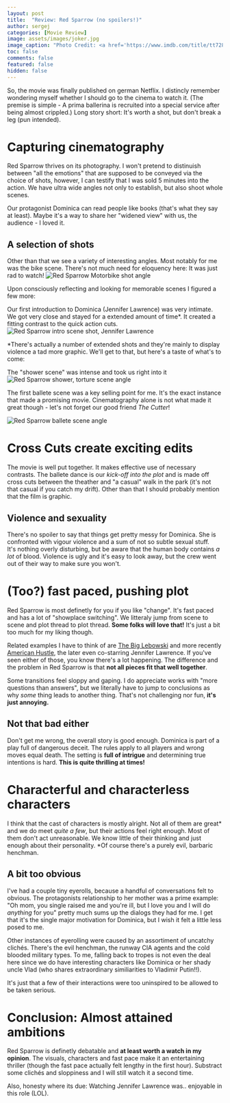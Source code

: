 ```yaml
---
layout: post
title:  "Review: Red Sparrow (no spoilers!)"
author: sergej
categories: [Movie Review]
image: assets/images/joker.jpg
image_caption: "Photo Credit: <a href='https://www.imdb.com/title/tt7286456/mediaviewer/rm2427557377' target='_blank'>IMDb</a>"
toc: false
comments: false
featured: false
hidden: false
---
```


So, the movie was finally published on german Netflix.
I distincly remember wondering myself whether I should go to the cinema to watch it.
(The premise is simple - A prima ballerina is recruited into a special service after being almost crippled.)
Long story short: It's worth a shot, but don't break a leg (pun intended).

# Capturing cinematography
Red Sparrow thrives on its photography.
I won't pretend to distinuish between "all the emotions" that are supposed to be conveyed via the choice of shots,
however, I can testify that I was sold 5 minutes into the action.
We have ultra wide angles not only to establish, but also shoot whole scenes. 

Our protagonist Dominica can read people like books (that's what they say at least).
Maybe it's a way to share her "widened view" with us, the audience - I loved it.

## A selection of shots
Other than that we see a variety of interesting angles.
Most notably for me was the bike scene.
There's not much need for eloquency here: It was just rad to watch! 
![Red Sparrow Motorbike shot angle](../_site/assets/images/circle.jpg)

Upon consciously reflecting and looking for memorable scenes I figured a few more:

Our first introduction to Dominica (Jennifer Lawrence) was very intimate.
We got very close and stayed for a extended amount of time*.
It created a fitting contrast to the quick action cuts.
![Red Sparrow intro scene shot, Jennifer Lawrence](../_site/assets/images/circle.jpg)

*There's actually a number of extended shots and they're mainly to display violence a tad more graphic. 
We'll get to that, but here's a taste of what's to come:

The "shower scene" was intense and took us right into it 
![Red Sparrow shower, torture scene angle](../_site/assets/images/circle.jpg)

The first ballete scene was a key selling point for me.
It's the exact instance that made a promising movie.
Cinematography alone is not what made it great though - let's not forget our good friend _The Cutter_! 

![Red Sparrow ballete scene angle](../_site/assets/images/circle.jpg)

# Cross Cuts create exciting edits
The movie is well put together.
It makes effective use of necessary contrasts.
The ballete dance is our *kick-off into the plot* and is made off cross cuts between the theather and "a casual" walk in the park
(it's not that casual if you catch my drift).
Other than that I should probably mention that the film is graphic.

## Violence and sexuality
There's no spoiler to say that things get pretty messy for Dominica.
She is confronted with vigour violence and a sum of not so subtle sexual stuff.  
It's nothing overly disturbing, but be aware that the human body contains *a lot* of blood.
Violence is ugly and it's easy to look away, but the crew went out of their way to make sure you won't.

# (Too?) fast paced, pushing plot
Red Sparrow is most definetly for you if you like "change".
It's fast paced and has a lot of "showplace switching".
We litteraly jump from scene to scene and plot thread to plot thread.
**Some folks will love that!**
It's just a bit too much for my liking though.

Related examples I have to think of are [The Big Lebowski](imdb) and more recently [American Hustle](imdb),
the later even co-starring Jennifer Lawrence.
If you've seen either of those, you know there's a lot happening.
The difference and the problem in Red Sparrow is that **not all pieces fit that well together**.

Some transitions feel sloppy and gaping.
I do appreciate works with "more questions than answers",
 but we literally have to jump to conclusions as why *some* thing leads to another thing.
That's not challenging nor fun, **it's just annoying.**

## Not that bad either
Don't get me wrong, the overall story is good enough.
Dominica is part of a play full of dangerous deceit.
The rules apply to all players and wrong moves equal death.
The setting is **full of intrigue** and determining true intentions is hard.
**This is quite thrilling at times!**

# Characterful and characterless characters
I think that the cast of characters is mostly alright.
Not all of them are great* and we do meet *quite a few*, but their actions feel right enough.
Most of them don't act unreasonable.
We know little of their thinking and just enough about their personality.
*Of course there's a purely evil, barbaric henchman.

## A bit too obvious
I've had a couple tiny eyerolls, because a handful of conversations felt to obvious. 
The protagonists relationship to her mother was a prime example:
"Oh mom, you single raised me and you're ill, but I love you and I will do *anything* for you" pretty much sums up the dialogs they had for me.
I get that it's the single major motivation for Dominica, but I wish it felt a little less posed to me.

Other instances of eyerolling were caused by an assortiment of uncatchy clichés.
There's the evil henchman, the runway CIA agents and the cold blooded military types.
To me, falling back to tropes is not even the deal here since we do have interesting characters like Dominica or her shady uncle Vlad
(who shares extraordinary similiarities to Vladimir Putin!!).

It's just that a few of their interactions were too uninspired to be allowed to be taken serious.

# Conclusion: Almost attained ambitions
Red Sparrow is definetly debatable and **at least worth a watch in my opinion**.
The visuals, characters and fast pace make it an entertaining thriller
(though the fast pace actually felt lengthy in the first hour).
Substract some clichés and sloppiness and I will still watch it a second time.

Also, honesty where its due: Watching Jennifer Lawrence was.. enjoyable in this role (LOL).